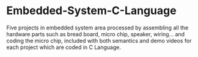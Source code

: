 # Embedded-System-C-Language
 Five projects in embedded system area processed by assembling all the hardware parts such as bread board, micro chip, speaker, wiring... and coding the micro chip, included with both semantics and demo videos for each project which are coded in C Language.
